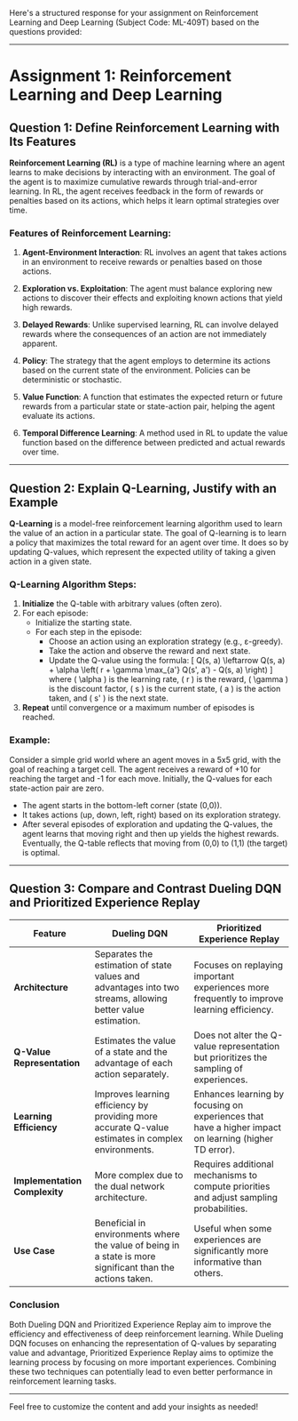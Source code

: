 Here's a structured response for your assignment on Reinforcement Learning and Deep Learning (Subject Code: ML-409T) based on the questions provided:

---

# Assignment 1: Reinforcement Learning and Deep Learning

## Question 1: Define Reinforcement Learning with Its Features

**Reinforcement Learning (RL)** is a type of machine learning where an agent learns to make decisions by interacting with an environment. The goal of the agent is to maximize cumulative rewards through trial-and-error learning. In RL, the agent receives feedback in the form of rewards or penalties based on its actions, which helps it learn optimal strategies over time.

### Features of Reinforcement Learning:

1. **Agent-Environment Interaction**: RL involves an agent that takes actions in an environment to receive rewards or penalties based on those actions.

2. **Exploration vs. Exploitation**: The agent must balance exploring new actions to discover their effects and exploiting known actions that yield high rewards.

3. **Delayed Rewards**: Unlike supervised learning, RL can involve delayed rewards where the consequences of an action are not immediately apparent.

4. **Policy**: The strategy that the agent employs to determine its actions based on the current state of the environment. Policies can be deterministic or stochastic.

5. **Value Function**: A function that estimates the expected return or future rewards from a particular state or state-action pair, helping the agent evaluate its actions.

6. **Temporal Difference Learning**: A method used in RL to update the value function based on the difference between predicted and actual rewards over time.

---

## Question 2: Explain Q-Learning, Justify with an Example

**Q-Learning** is a model-free reinforcement learning algorithm used to learn the value of an action in a particular state. The goal of Q-learning is to learn a policy that maximizes the total reward for an agent over time. It does so by updating Q-values, which represent the expected utility of taking a given action in a given state.

### Q-Learning Algorithm Steps:

1. **Initialize** the Q-table with arbitrary values (often zero).
2. For each episode:
   - Initialize the starting state.
   - For each step in the episode:
     - Choose an action using an exploration strategy (e.g., ε-greedy).
     - Take the action and observe the reward and next state.
     - Update the Q-value using the formula:
       \[
       Q(s, a) \leftarrow Q(s, a) + \alpha \left( r + \gamma \max_{a'} Q(s', a') - Q(s, a) \right)
       \]
       where \( \alpha \) is the learning rate, \( r \) is the reward, \( \gamma \) is the discount factor, \( s \) is the current state, \( a \) is the action taken, and \( s' \) is the next state.
3. **Repeat** until convergence or a maximum number of episodes is reached.

### Example:

Consider a simple grid world where an agent moves in a 5x5 grid, with the goal of reaching a target cell. The agent receives a reward of +10 for reaching the target and -1 for each move. Initially, the Q-values for each state-action pair are zero.

- The agent starts in the bottom-left corner (state (0,0)).
- It takes actions (up, down, left, right) based on its exploration strategy.
- After several episodes of exploration and updating the Q-values, the agent learns that moving right and then up yields the highest rewards. Eventually, the Q-table reflects that moving from (0,0) to (1,1) (the target) is optimal.

---

## Question 3: Compare and Contrast Dueling DQN and Prioritized Experience Replay

| **Feature**                       | **Dueling DQN**                                  | **Prioritized Experience Replay**                 |
|-----------------------------------|--------------------------------------------------|--------------------------------------------------|
| **Architecture**                  | Separates the estimation of state values and advantages into two streams, allowing better value estimation. | Focuses on replaying important experiences more frequently to improve learning efficiency. |
| **Q-Value Representation**        | Estimates the value of a state and the advantage of each action separately. | Does not alter the Q-value representation but prioritizes the sampling of experiences. |
| **Learning Efficiency**           | Improves learning efficiency by providing more accurate Q-value estimates in complex environments. | Enhances learning by focusing on experiences that have a higher impact on learning (higher TD error). |
| **Implementation Complexity**     | More complex due to the dual network architecture. | Requires additional mechanisms to compute priorities and adjust sampling probabilities. |
| **Use Case**                      | Beneficial in environments where the value of being in a state is more significant than the actions taken. | Useful when some experiences are significantly more informative than others. |

### Conclusion

Both Dueling DQN and Prioritized Experience Replay aim to improve the efficiency and effectiveness of deep reinforcement learning. While Dueling DQN focuses on enhancing the representation of Q-values by separating value and advantage, Prioritized Experience Replay aims to optimize the learning process by focusing on more important experiences. Combining these two techniques can potentially lead to even better performance in reinforcement learning tasks.

---

Feel free to customize the content and add your insights as needed!
